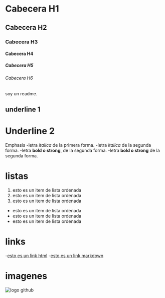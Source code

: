 # Cabecera H1
## Cabecera H2
### Cabecera H3
#### Cabecera H4
##### Cabecera H5
###### Cabecera H6

soy un readme.

underline 1 
-----------
Underline 2
===========

Emphasis 
-letra *italica* de la primera forma. 
-letra _italica_ de la segunda forma.
-letra **bold o strong**, de la segunda forma.
-letra __bold o strong__ de la segunda forma.

# listas
1. esto es un item de lista ordenada
2. esto es un item de lista ordenada
3. esto es un item de lista ordenada
- esto es un item de lista ordenada
- esto es un item de lista ordenada
- esto es un item de lista ordenada

# links
-<a href="http://google.com">esto es un link html</a>
-[esto es un link markdown](http://www.google.com)

# imagenes
![logo github]([https](https://www.stickpng.com/es/img/iconos-logotipos-emojis/companias-technologicas/logo-github))



